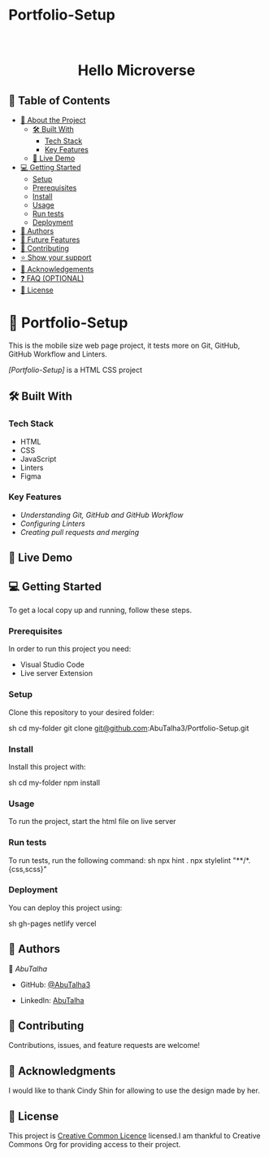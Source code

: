 # Portfolio-Setup
<a name="readme-top"></a>

<!--
HOW TO USE:
This is an example of how you may give instructions on setting up your project locally.

Modify this file to match your project and remove sections that don't apply.

REQUIRED SECTIONS:
- Table of Contents
- About the Project
  - Built With
  - Live Demo
- Getting Started
- Authors
- Future Features
- Contributing
- Show your support
- Acknowledgements
- License

OPTIONAL SECTIONS:
- FAQ

After you're finished please remove all the comments and instructions!
-->

<div align="center">
  <!-- You are encouraged to replace this logo with your own! Otherwise you can also remove it. -->
  <!-- <img src="murple_logo.png" alt="logo" width="140"  height="auto" /> -->
  <br/>

  <h1><b>Hello Microverse</b></h1>

</div>

<!-- TABLE OF CONTENTS -->

## 📗 Table of Contents

- [📖 About the Project](#about-project)
  - [🛠 Built With](#built-with)
    - [Tech Stack](#tech-stack)
    - [Key Features](#key-features)
  - [🚀 Live Demo](#live-demo)
- [💻 Getting Started](#getting-started)
  - [Setup](#setup)
  - [Prerequisites](#prerequisites)
  - [Install](#install)
  - [Usage](#usage)
  - [Run tests](#run-tests)
  - [Deployment](#deployment)
- [👥 Authors](#authors)
- [🔭 Future Features](#future-features)
- [🤝 Contributing](#contributing)
- [⭐️ Show your support](#support)
- [🙏 Acknowledgements](#acknowledgements)
- [❓ FAQ (OPTIONAL)](#faq)
- [📝 License](#license)

<!-- PROJECT DESCRIPTION -->

# 📖 Portfolio-Setup <a name="about-project"></a>

This is the mobile size web page project, it tests more on Git, GitHub, GitHub Workflow and Linters.

*[Portfolio-Setup]* is a HTML CSS project

## 🛠 Built With <a name="built-with"></a>

### Tech Stack <a name="tech-stack"></a>

- HTML
- CSS
- JavaScript
- Linters
- Figma



### Key Features <a name="key-features"></a>

<!-- > Describe between 1-3 key features of the application. -->

- *Understanding Git, GitHub and GitHub Workflow*
- *Configuring Linters*
- *Creating pull requests and merging*

<!-- <p align="right">(<a href="#readme-top">back to top</a>)</p> -->

<!-- LIVE DEMO -->

## 🚀 Live Demo <a name="live-demo"></a>

<!-- > Add a link to your deployed project.

<!-- <p align="right">(<a href="#readme-top">back to top</a>)</p> -->

<!-- GETTING STARTED -->

## 💻 Getting Started <a name="getting-started"></a>

<!-- > Describe how a new developer could make use of your project. -->

To get a local copy up and running, follow these steps.

### Prerequisites

In order to run this project you need:

- Visual Studio Code
- Live server Extension
<!--
Example command:

sh
 gem install rails

 -->

### Setup

Clone this repository to your desired folder:

sh
  cd my-folder
  git clone git@github.com:AbuTalha3/Portfolio-Setup.git


### Install

Install this project with:

sh
  cd my-folder
  npm install



### Usage

To run the project, start the html file on live server

### Run tests

To run tests, run the following command:
sh
  npx hint .
  npx stylelint "**/*.{css,scss}"


### Deployment

You can deploy this project using:

sh
  gh-pages
  netlify
  vercel


<!-- <p align="right">(<a href="#readme-top">back to top</a>)</p> -->

<!-- AUTHORS -->

## 👥 Authors <a name="authors"></a>

👤 *AbuTalha*

- GitHub: [@AbuTalha3](https://github.com/AbuTalha3)
<!-- - Twitter: [@twitterhandle](https://twitter.com/twitterhandle) -->
- LinkedIn: [AbuTalha](https://www.linkedin.com/in/abu-talha-8203b252/)

<!-- 👤 *Author2*

- GitHub: [@githubhandle](https://github.com/githubhandle)
- Twitter: [@twitterhandle](https://twitter.com/twitterhandle)
- LinkedIn: [LinkedIn](https://linkedin.com/in/linkedinhandle)

<p align="right">(<a href="#readme-top">back to top</a>)</p> -->

<!-- FUTURE FEATURES -->

<!-- ## 🔭 Future Features <a name="future-features"></a>

> Describe 1 - 3 features you will add to the project.

- [ ] *Logo*
- [ ] *Social Media Links*
- [ ] *Own Intro*

<p align="right">(<a href="#readme-top">back to top</a>)</p> -->

<!-- CONTRIBUTING -->

## 🤝 Contributing <a name="contributing"></a>

Contributions, issues, and feature requests are welcome!

<!-- Feel free to check the [issues page](../../issues/). -->

<!-- <p align="right">(<a href="#readme-top">back to top</a>)</p> -->

<!-- SUPPORT -->

<!-- ## ⭐️ Show your support <a name="support"></a>

> Write a message to encourage readers to support your project

If you like this project you can contact me for any of your coding dreams.

<!-- <p align="right">(<a href="#readme-top">back to top</a>)</p> -->

<!-- ACKNOWLEDGEMENTS -->

## 🙏 Acknowledgments <a name="acknowledgements"></a>

<!-- > Give credit to everyone who inspired your codebase. -->

I would like to thank Cindy Shin for allowing to use the design made by her.

<!-- <p align="right">(<a href="#readme-top">back to top</a>)</p> -->

<!-- FAQ (optional) -->

<!-- ## ❓ FAQ (OPTIONAL) <a name="faq"></a>

> Add at least 2 questions new developers would ask when they decide to use your project.

- *[Question_1]*

  - [Answer_1]

- *[Question_2]*

  - [Answer_2] -->

<!-- <p align="right">(<a href="#readme-top">back to top</a>)</p> -->

<!-- LICENSE -->

## 📝 License <a name="license"></a>

This project is [Creative Common Licence](./LICENCE) licensed.I am thankful to Creative Commons Org for providing access to their project.

<!-- NOTE: we recommend using the [MIT license](https://choosealicense.com/licenses/mit/) - you can set it up quickly by [using templates available on GitHub](https://docs.github.com/en/communities/setting-up-your-project-for-healthy-contributions/adding-a-license-to-a-repository). You can also use [any other license](https://choosealicense.com/licenses/) if you wish. -->
<!-- <p align="right">(<a href="#readme-top">back to top</a>)</p> -->
